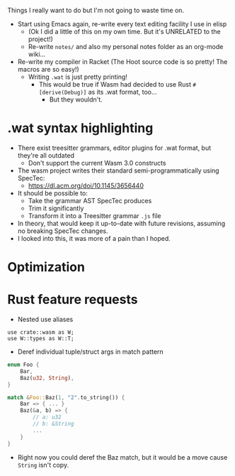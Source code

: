 Things I really want to do but I'm not going to waste time on.

- Start using Emacs again, re-write every text editing facility I use in elisp
	- (Ok I did a little of this on my own time. But it's UNRELATED to the project!)
	- Re-write `notes/` and also my personal notes folder as an org-mode wiki...
- Re-write my compiler in Racket (The Hoot source code is so pretty! The macros are so easy!)
	- Writing `.wat` is just pretty printing!
		- This would be true if Wasm had decided to use Rust `#[derive(Debug)]` as its .wat format, too...
			- But they wouldn't.

# .wat syntax highlighting
- There exist treesitter grammars, editor plugins for .wat format, but they're all outdated
	- Don't support the current Wasm 3.0 constructs
- The wasm project writes their standard semi-programmatically using SpecTec:
	- https://dl.acm.org/doi/10.1145/3656440
- It should be possible to:
	- Take the grammar AST SpecTec produces
	- Trim it significantly
	- Transform it into a Treesitter grammar `.js` file
- In theory, that would keep it up-to-date with future revisions, assuming no breaking SpecTec changes.
- I looked into this, it was more of a pain than I hoped.
# Optimization


# Rust feature requests
- Nested use aliases
```
use crate::wasm as W;
use W::types as W::T;
```

- Deref individual tuple/struct args in match pattern
```rust
enum Foo {
	Bar,
	Baz(u32, String),
}

match &Foo::Baz(1, "2".to_string()) {
	Bar => { ... }
	Baz(&a, b) => { 
		// a: u32
		// b: &String 
		... 
	}
}
```
- Right now you could deref the Baz match, but it would be a move cause `String` isn't copy.

